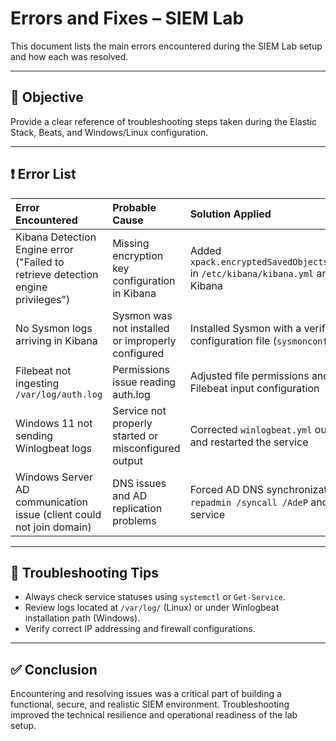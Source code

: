 # Errors and Fixes – SIEM Lab

This document lists the main errors encountered during the SIEM Lab setup and how each was resolved.

---

## 🎯 Objective

Provide a clear reference of troubleshooting steps taken during the Elastic Stack, Beats, and Windows/Linux configuration.

---

## ❗ Error List

| Error Encountered | Probable Cause | Solution Applied |
|:------------------|:---------------|:-----------------|
| Kibana Detection Engine error ("Failed to retrieve detection engine privileges") | Missing encryption key configuration in Kibana | Added `xpack.encryptedSavedObjects.encryptionKey` in `/etc/kibana/kibana.yml` and restarted Kibana |
| No Sysmon logs arriving in Kibana | Sysmon was not installed or improperly configured | Installed Sysmon with a verified configuration file (`sysmonconfig.xml`) |
| Filebeat not ingesting `/var/log/auth.log` | Permissions issue reading auth.log | Adjusted file permissions and confirmed Filebeat input configuration |
| Windows 11 not sending Winlogbeat logs | Service not properly started or misconfigured output | Corrected `winlogbeat.yml` output settings and restarted the service |
| Windows Server AD communication issue (client could not join domain) | DNS issues and AD replication problems | Forced AD DNS synchronization with `repadmin /syncall /AdeP` and restarted DNS service |

---

## 🔧 Troubleshooting Tips

- Always check service statuses using `systemctl` or `Get-Service`.
- Review logs located at `/var/log/` (Linux) or under Winlogbeat installation path (Windows).
- Verify correct IP addressing and firewall configurations.

---

## ✅ Conclusion

Encountering and resolving issues was a critical part of building a functional, secure, and realistic SIEM environment. Troubleshooting improved the technical resilience and operational readiness of the lab setup.
